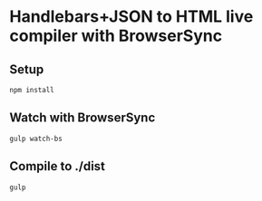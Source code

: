 # Handlebars+JSON to HTML live compiler with BrowserSync

## Setup
`npm install`

## Watch with BrowserSync
`gulp watch-bs`

## Compile to ./dist
`gulp`